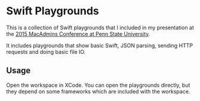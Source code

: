 # Swift Playgrounds

This is a collection of Swift playgrounds that I included in my presentation at the [2015 MacAdmins Conference at     Penn State University](http://macadmins.psu.edu/).

It includes playgrounds that show basic Swift, JSON parsing, sending HTTP requests and doing basic file IO.

## Usage

Open the workspace in XCode.  You can open the playgrounds directly, but they depend on some frameworks which are included with the workspace.

